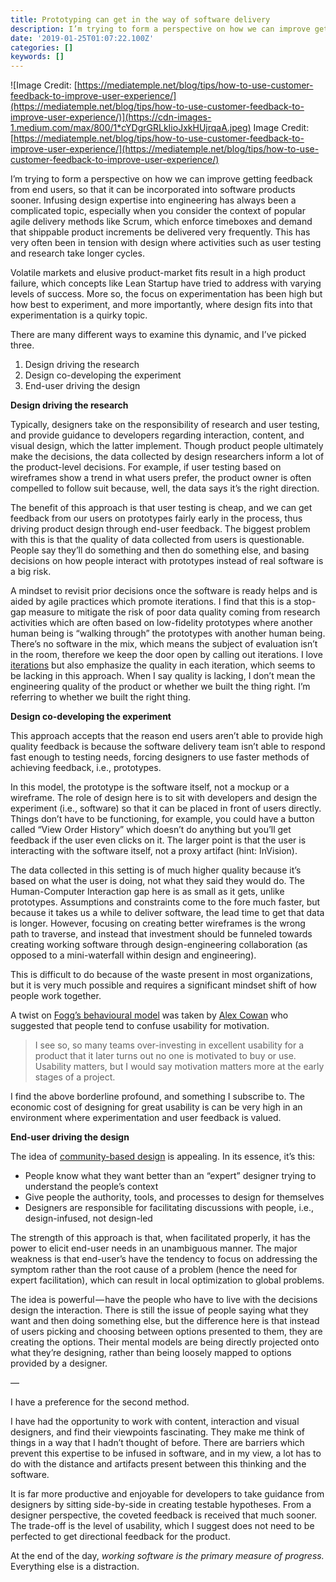 ```yaml
---
title: Prototyping can get in the way of software delivery
description: I’m trying to form a perspective on how we can improve getting feedback from end users.
date: '2019-01-25T01:07:22.100Z'
categories: []
keywords: []
---
```


![Image Credit: [https://mediatemple.net/blog/tips/how-to-use-customer-feedback-to-improve-user-experience/](https://mediatemple.net/blog/tips/how-to-use-customer-feedback-to-improve-user-experience/)](https://cdn-images-1.medium.com/max/800/1*cYDgrGRLkIioJxkHUjrqaA.jpeg)
Image Credit: [https://mediatemple.net/blog/tips/how-to-use-customer-feedback-to-improve-user-experience/](https://mediatemple.net/blog/tips/how-to-use-customer-feedback-to-improve-user-experience/)

I’m trying to form a perspective on how we can improve getting feedback from end users, so that it can be incorporated into software products sooner. Infusing design expertise into engineering has always been a complicated topic, especially when you consider the context of popular agile delivery methods like Scrum, which enforce timeboxes and demand that shippable product increments be delivered very frequently. This has very often been in tension with design where activities such as user testing and research take longer cycles.

Volatile markets and elusive product-market fits result in a high product failure, which concepts like Lean Startup have tried to address with varying levels of success. More so, the focus on experimentation has been high but how best to experiment, and more importantly, where design fits into that experimentation is a quirky topic.

There are many different ways to examine this dynamic, and I’ve picked three.

1.  Design driving the research
2.  Design co-developing the experiment
3.  End-user driving the design

**Design driving the research**

Typically, designers take on the responsibility of research and user testing, and provide guidance to developers regarding interaction, content, and visual design, which the latter implement. Though product people ultimately make the decisions, the data collected by design researchers inform a lot of the product-level decisions. For example, if user testing based on wireframes show a trend in what users prefer, the product owner is often compelled to follow suit because, well, the data says it’s the right direction.

The benefit of this approach is that user testing is cheap, and we can get feedback from our users on prototypes fairly early in the process, thus driving product design through end-user feedback. The biggest problem with this is that the quality of data collected from users is questionable. People say they’ll do something and then do something else, and basing decisions on how people interact with prototypes instead of real software is a big risk.

A mindset to revisit prior decisions once the software is ready helps and is aided by agile practices which promote iterations. I find that this is a stop-gap measure to mitigate the risk of poor data quality coming from research activities which are often based on low-fidelity prototypes where another human being is “walking through” the prototypes with another human being. There’s no software in the mix, which means the subject of evaluation isn’t in the room, therefore we keep the door open by calling out iterations. I love [iterations](http://itsadeliverything.com/revisiting-the-iterative-incremental-mona-lisa) but also emphasize the quality in each iteration, which seems to be lacking in this approach. When I say quality is lacking, I don’t mean the engineering quality of the product or whether we built the thing right. I’m referring to whether we built the right thing.

**Design co-developing the experiment**

This approach accepts that the reason end users aren’t able to provide high quality feedback is because the software delivery team isn’t able to respond fast enough to testing needs, forcing designers to use faster methods of achieving feedback, i.e., prototypes.

In this model, the prototype is the software itself, not a mockup or a wireframe. The role of design here is to sit with developers and design the experiment (i.e., software) so that it can be placed in front of users directly. Things don’t have to be functioning, for example, you could have a button called “View Order History” which doesn’t do anything but you’ll get feedback if the user even clicks on it. The larger point is that the user is interacting with the software itself, not a proxy artifact (hint: InVision).

The data collected in this setting is of much higher quality because it’s based on what the user is doing, not what they said they would do. The Human-Computer Interaction gap here is as small as it gets, unlike prototypes. Assumptions and constraints come to the fore much faster, but because it takes us a while to deliver software, the lead time to get that data is longer. However, focusing on creating better wireframes is the wrong path to traverse, and instead that investment should be funneled towards creating working software through design-engineering collaboration (as opposed to a mini-waterfall within design and engineering).

This is difficult to do because of the waste present in most organizations, but it is very much possible and requires a significant mindset shift of how people work together.

A twist on [Fogg’s behavioural model](https://www.behaviormodel.org/) was taken by [Alex Cowan](https://www.alexandercowan.com/creating-a-lean-startup-style-assumption-set/) who suggested that people tend to confuse usability for motivation.

> I see so, so many teams over-investing in excellent usability for a product that it later turns out no one is motivated to buy or use. Usability matters, but I would say motivation matters more at the early stages of a project.

I find the above borderline profound, and something I subscribe to. The economic cost of designing for great usability is can be very high in an environment where experimentation and user feedback is valued.

**End-user driving the design**

The idea of [community-based design](https://jnd.org/community-based-human-centered-design/) is appealing. In its essence, it’s this:

*   People know what they want better than an “expert” designer trying to understand the people’s context
*   Give people the authority, tools, and processes to design for themselves
*   Designers are responsible for facilitating discussions with people, i.e., design-infused, not design-led

The strength of this approach is that, when facilitated properly, it has the power to elicit end-user needs in an unambiguous manner. The major weakness is that end-user’s have the tendency to focus on addressing the symptom rather than the root cause of a problem (hence the need for expert facilitation), which can result in local optimization to global problems.

The idea is powerful — have the people who have to live with the decisions design the interaction. There is still the issue of people saying what they want and then doing something else, but the difference here is that instead of users picking and choosing between options presented to them, they are creating the options. Their mental models are being directly projected onto what they’re designing, rather than being loosely mapped to options provided by a designer.

—

I have a preference for the second method.

I have had the opportunity to work with content, interaction and visual designers, and find their viewpoints fascinating. They make me think of things in a way that I hadn’t thought of before. There are barriers which prevent this expertise to be infused in software, and in my view, a lot has to do with the distance and artifacts present between this thinking and the software.

It is far more productive and enjoyable for developers to take guidance from designers by sitting side-by-side in creating testable hypotheses. From a designer perspective, the coveted feedback is received that much sooner. The trade-off is the level of usability, which I suggest does not need to be perfected to get directional feedback for the product.

At the end of the day, _working software is the primary measure of progress._ Everything else is a distraction.